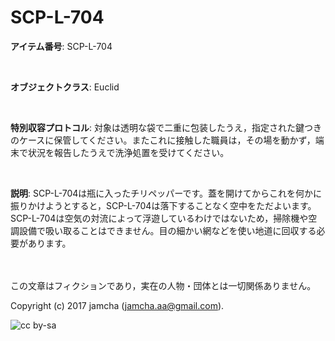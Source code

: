 # SCP-L-704

**アイテム番号**: SCP-L-704  

<br>  

**オブジェクトクラス**: Euclid  

<br>  

**特別収容プロトコル**: 対象は透明な袋で二重に包装したうえ，指定された鍵つきのケースに保管してください。またこれに接触した職員は，その場を動かず，端末で状況を報告したうえで洗浄処置を受けてください。  

<br>  

**説明**: SCP-L-704は瓶に入ったチリペッパーです。蓋を開けてからこれを何かに振りかけようとすると，SCP-L-704は落下することなく空中をただよいます。SCP-L-704は空気の対流によって浮遊しているわけではないため，掃除機や空調設備で吸い取ることはできません。目の細かい網などを使い地道に回収する必要があります。  

<br>  
<br>  
この文章はフィクションであり，実在の人物・団体とは一切関係ありません。  

Copyright (c) 2017 jamcha (jamcha.aa@gmail.com).  

![cc by-sa](https://i.creativecommons.org/l/by-sa/4.0/88x31.png)

